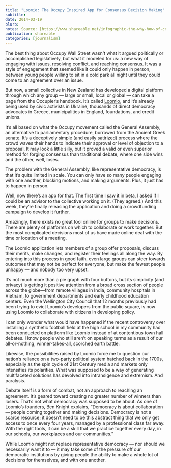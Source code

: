 ```yaml
---
title: "Loomio: The Occupy Inspired App for Consensus Decision Making"
subtitle:
date: 2014-03-19
blurb:
notes: Source: [https://www.shareable.net/infographic-the-why-how-of-community-land-trusts/](https://www.shareable.net/infographic-the-why-how-of-community-land-trusts/ "https://www.shareable.net/infographic-the-why-how-of-community-land-trusts/")
publication: shareable
categories: [journalism]
---
```


The best thing about Occupy Wall Street wasn't what it argued politically or accomplished legislatively, but what it modeled for us: a new way of engaging with issues, resolving conflict, and reaching consensus. It was a style of engagement that seemed like it could only happen in person, between young people willing to sit in a cold park all night until they could come to an agreement over an issue.

But now, a small collective in New Zealand has developed a digital platform through which any group — large or small, local or global — can take a page from the Occupier’s handbook. It’s called [Loomio](https://loomio.org/), and it’s already being used by civic activists in Ukraine, thousands of direct democracy advocates in Greece, municipalities in England, foundations, and credit unions.

It’s all based on what the Occupy movement called the General Assembly, an alternative to parliamentary procedure, borrowed from the Ancient Greek senate. It’s a deceptively simple (and easily satirized) process where the crowd waves their hands to indicate their approval or level of objection to a proposal. It may look a little silly, but it proved a valid or even superior method for forging consensus than traditional debate, where one side wins and the other, well, loses.

The problem with the General Assembly, like representative democracy, is that it’s quite limited in scale. You can only have so many people engaging with one another, blocking motions, and making arguments. Plus, it just has to happen in person.

Well, now there’s an app for that. The first time I saw it in beta, I asked if I could be an advisor to the collective working on it. (They agreed.) And this week, they’re finally releasing the application and doing a crowdfunding [campaign](https://love.loomio.org/) to develop it further.

Amazingly, there exists no great tool online for groups to make decisions. There are plenty of platforms on which to collaborate or work together. But the most complicated decisions most of us have made online deal with the time or location of a meeting.

The Loomio application lets members of a group offer proposals, discuss their merits, make changes, and register their feelings all along the way. By entering into this process in good faith, even large groups can steer towards outcomes that may not be perfect for everyone, but make the fewest people unhappy — and nobody too very upset.

It’s not much more than a pie graph with four buttons, but its simplicity (and privacy) is getting it positive attention from a broad cross section of people across the globe—from remote villages in India, community hospitals in Vietnam, to government departments and early childhood education centers. Even the Wellington City Council that 12 months previously had been trying to evict Loomio’s developers from the public square, is now using Loomio to collaborate with citizens in developing policy.

I can only wonder what would have happened if the recent controversy over installing a synthetic football field at the high school in my community had been conducted on platform like Loomio instead of at contentious town hall debates. I know people who still aren’t on speaking terms as a result of our all-or-nothing, winner-takes-all, scorched earth battle.

Likewise, the possibilities raised by Loomio force me to question our nation’s reliance on a two-party political system hatched back in the 1700s, especially as the spin cycle of 21st Century media and markets only intensifies its polarities. What was supposed to be a way of generating multifaceted solutions has devolved into intransigence and extremism. And paralysis.

Debate itself is a form of combat, not an approach to reaching an agreement. It’s geared toward creating no greater number of winners than losers. That’s not what democracy was supposed to be about. As one of Loomio’s founders, Ben Knight explains, “Democracy is about collaboration — people coming together and making decisions. Democracy is not a scarce resource; it doesn’t need to be this abstract thing that we only get access to once every four years, managed by a professional class far away. With the right tools, it can be a skill that we practice together every day, in our schools, our workplaces and our communities.”

While Loomio might not replace representative democracy — nor should we necessarily want it to — it may take some of the pressure off our democratic institutions by giving people the ability to make a whole lot of decisions for themselves, and with one another.
